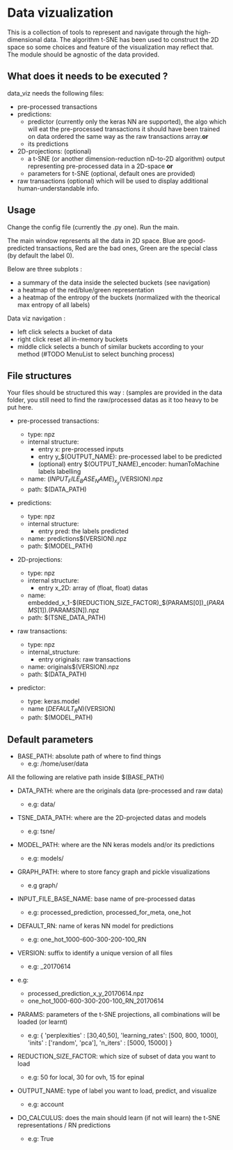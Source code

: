 Data vizualization
==================

This is a collection of tools to represent and navigate through the high-dimensional data. The algorithm t-SNE has been used to construct the 2D space so some choices and feature of the visualization may reflect that. The module should be agnostic of the data provided.

What does it needs to be executed ?
-----------------------------------

data_viz needs the following files:
* pre-processed transactions
* predictions:
    * predictor (currently only the keras NN are supported), the algo which will eat the pre-processed transactions
            it should have been trained on data ordered the same way as the raw transactions array.**or** 
    * its predictions
* 2D-projections: (optional)
    * a t-SNE (or another dimension-reduction nD-to-2D algorithm) output representing pre-processed data in a 2D-space **or**
    * parameters for t-SNE (optional, default ones are provided)
* raw transactions (optional) which will be used to display additional human-understandable info.

Usage
-----
Change the config file (currently the .py one).
Run the main.

The main window represents all the data in 2D space. Blue are good-predicted transactions, Red are the bad ones, Green are the special class (by default the label 0).

Below are three subplots :
* a summary of the data inside the selected buckets (see navigation)
* a heatmap of the red/blue/green representation
* a heatmap of the entropy of the buckets (normalized with the theorical max entropy of all labels)

Data viz navigation :
* left click selects a bucket of data
* right click reset all in-memory buckets
* middle click selects a bunch of similar buckets according to your method (#TODO MenuList to select bunching process)


File structures
---------------

Your files should be structured this way :
(samples are provided in the data folder, you still need to find the raw/processed datas as it too heavy to be put here.

* pre-processed transactions:
    * type: npz
    * internal structure:
        * entry x: pre-processed inputs
        * entry y_$(OUTPUT_NAME): pre-processed label to be predicted
        * (optional) entry $(OUTPUT_NAME)_encoder: humanToMachine labels labelling
    * name: $(INPUT_FILE_BASE_NAME)_x_y$(VERSION).npz
    * path: $(DATA_PATH)

* predictions:
    * type: npz
    * internal structure:
        * entry pred: the labels predicted
    * name: predictions$(VERSION).npz
    * path: $(MODEL_PATH)

* 2D-projections:
    * type: npz
    * internal structure:
        * entry x_2D: array of (float, float) datas
    * name: embedded_x_1-$(REDUCTION_SIZE_FACTOR)_$(PARAMS[0])_$(PARAMS[1]).$(PARAMS[N]).npz
    * path: $(TSNE_DATA_PATH)

* raw transactions:
    * type: npz
    * internal_structure:
        * entry originals: raw transactions
    * name: originals$(VERSION).npz
    * path: $(DATA_PATH)
    
* predictor:
    * type: keras.model
    * name $(DEFAULT_RN)$(VERSION)
    * path: $(MODEL_PATH)

Default parameters
------------------

* BASE_PATH: absolute path of where to find things
    * e.g: /home/user/data

All the following are relative path inside $(BASE_PATH)
* DATA_PATH: where are the originals data (pre-processed and raw data)
    * e.g: data/
* TSNE_DATA_PATH: where are the 2D-projected datas and models
    * e.g: tsne/
* MODEL_PATH: where are the NN keras models and/or its predictions
    * e.g: models/
* GRAPH_PATH: where to store fancy graph and pickle visualizations
    * e.g graph/

* INPUT_FILE_BASE_NAME: base name of pre-processed datas
    * e.g: processed_prediction, processed_for_meta, one_hot
* DEFAULT_RN: name of keras NN model for predictions
    * e.g: one_hot_1000-600-300-200-100_RN
* VERSION: suffix to identify a unique version of all files
    * e.g: _20170614

* e.g:
    * processed_prediction_x_y_20170614.npz
    * one_hot_1000-600-300-200-100_RN_20170614

* PARAMS: parameters of the t-SNE projections, all combinations will be loaded (or learnt)
    * e.g: {
        'perplexities'  : [30,40,50],
        'learning_rates': [500, 800, 1000],
        'inits'         : ['random', 'pca'],
         'n_iters'       : [5000, 15000]
         }
* REDUCTION_SIZE_FACTOR: which size of subset of data you want to load
    * e.g: 50 for local, 30 for ovh, 15 for epinal
    
* OUTPUT_NAME: type of label you want to load, predict, and visualize
    * e.g: account

* DO_CALCULUS: does the main should learn (if not will learn) the t-SNE representations / RN predictions
    * e.g: True
